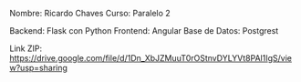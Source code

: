 Nombre: Ricardo Chaves Curso: Paralelo 2

Backend: Flask con Python Frontend: Angular Base de Datos: Postgrest

Link ZIP: https://drive.google.com/file/d/1Dn_XbJZMuuT0rOStnvDYLYVt8PAl1IgS/view?usp=sharing
